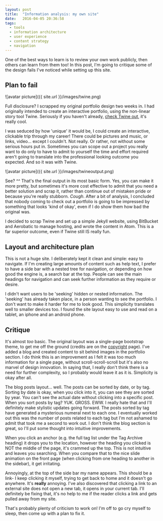 ```yaml
---
layout: post
title:  "Information analysis: my own site"
date:   2016-04-05 20:36:58
tags:
  - tools
  - information architecture
  - user experience
  - content strategy
  - navigation
---
```


One of the best ways to learn is to review your own work publicly, then others can learn from them too! In this post, I'm going to critique some of the design fails I've noticed while setting up this site.

## Plan to fail

![avatar picture]({{ site.url }}/images/twine.png)

Full disclosure? I scrapped my original portfolio design two weeks in. I had originally intended to create an interactive portfolio, using the non-linear story tool Twine. Seriously if you haven't already, [check Twine out](https://twinery.org/), it's really cool.

I was seduced by how 'unique' it would be, I could create an interactive, clickable trip through my career! There could be pictures and music, or links, video... except I couldn't. Not really. Or rather, not without some serious hours put in. 
Sometimes you can scope out a project you really want to do only to have to admit to yourself the time and effort required aren't going to translate into the professional looking outcome you expected. 
And so it was with Twine.

![avatar picture]({{ site.url }}/images/twineoutput.png)

See? ^^ That's the final output in its most basic form. Yes, you can make it more pretty, but sometimes it's more cost effective to admit that you need a better solution and scrap it, rather than 
continue out of mistaken pride or because you're really stubborn.  *Cough*.  After a bit of analysis, I concluded that nobody coming to check out a portfolio is going to be impressed by something that 
looks 'kind of okay', even if I do show them how bad the original was. 

I decided to scrap Twine and set up a simple Jekyll website, using BitBucket and Aerobatic to manage hosting, and wrote the content in Atom. This is a far superior outcome, even if Twine still IS
really fun.

## Layout and architecture plan
This is not a huge site. I deliberately kept it clean and simple: easy to navigate. If I'm creating large amounts of content such as help text, I prefer to have a side bar with a nested tree for 
navigation, or depending on how good the engine is, a search bar at the top. People can see the main headings for navigation and can seek further information as they require or desire.

I didn't want users to be 'seeking' hidden or nested information. The 'seeking' has already taken place, in a person wanting to see the portfolio. I don't want to make it harder for me to look good.
This simplicity translates well to smaller devices too. I found the site layout easy to use and read on a tablet, an iphone and an android phone.  

## Critique
It's almost *too* basic. The original layout was a single-page bootstrap theme, to get me off the ground (credits are on  the [copyright]({{site.url}}/copyright) page). I've added a blog and created 
content to sit behind images in the portfolio section. I do think this is an improvement as I felt it was too much information for a single page, without scroll-scroll-scroll but it's also no marvel 
of design innovation. In saying that, I really don't think there is a need for further complexity, so I probably would leave it as it is. Simplicity is okay after all. 

The blog posts layout... well. The posts can be sorted by date, or by tag. Sorting by date is okay, when you click into it, you can see they are sorted by year. You can't see the actual date without 
clicking into a specific post. When you sort posts by tag? YUK. GROSS. EWW. I really hate that and I'll definitely make stylistic updates going forward. The posts sorted by tag have generated a mysterious 
numeral next to each one. I eventually worked out this was the number of posts related to each tag but I'm not ashamed to admit that took me a second to work out. I don't think the blog section is great, 
so I'll put some thought into intuitive improvements.

When you click an anchor (e.g. the full tag list under the Tag Archive heading) it drops you to the location, however the heading you clicked is NOT the middle of the page, it's crammed up the top. 
This is not intuitive and leaves you searching. When you compare that to the nice slide animation on the front page (when clicking from one heading to another in the sidebar), it get irritating.

Annoyingly, at the top of the side bar my name appears. This should be a link- I keep clicking it myself, trying to get back to home and it doesn't go anywhere. It's **really** annoying. 
I've also discovered that clicking a link to an external site does not open a new tab, it opens in your current tab. I'll definitely be fixing that, it's no help to me if the reader clicks a link 
and gets pulled away from my site. 

That's probably plenty of criticism to work on! I'm off to go cry myself to sleep, then come up with a plan to fix it.
